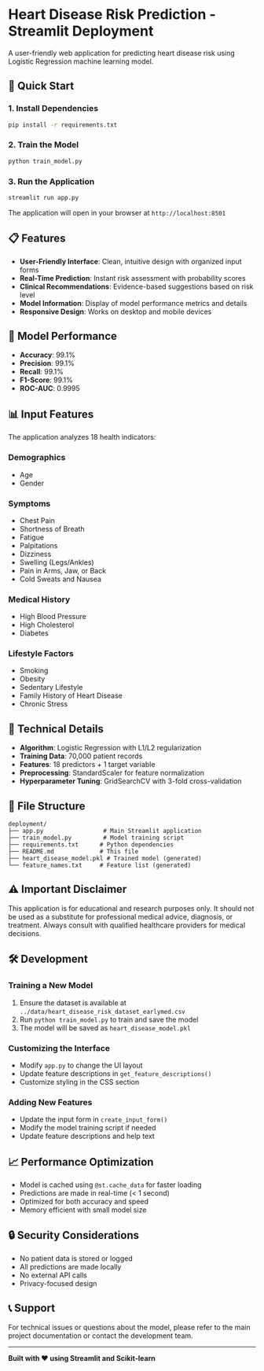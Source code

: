 # Heart Disease Risk Prediction - Streamlit Deployment

A user-friendly web application for predicting heart disease risk using Logistic Regression machine learning model.

## 🚀 Quick Start

### 1. Install Dependencies
```bash
pip install -r requirements.txt
```

### 2. Train the Model
```bash
python train_model.py
```

### 3. Run the Application
```bash
streamlit run app.py
```

The application will open in your browser at `http://localhost:8501`

## 📋 Features

- **User-Friendly Interface**: Clean, intuitive design with organized input forms
- **Real-Time Prediction**: Instant risk assessment with probability scores
- **Clinical Recommendations**: Evidence-based suggestions based on risk level
- **Model Information**: Display of model performance metrics and details
- **Responsive Design**: Works on desktop and mobile devices

## 🎯 Model Performance

- **Accuracy**: 99.1%
- **Precision**: 99.1%
- **Recall**: 99.1%
- **F1-Score**: 99.1%
- **ROC-AUC**: 0.9995

## 📊 Input Features

The application analyzes 18 health indicators:

### Demographics
- Age
- Gender

### Symptoms
- Chest Pain
- Shortness of Breath
- Fatigue
- Palpitations
- Dizziness
- Swelling (Legs/Ankles)
- Pain in Arms, Jaw, or Back
- Cold Sweats and Nausea

### Medical History
- High Blood Pressure
- High Cholesterol
- Diabetes

### Lifestyle Factors
- Smoking
- Obesity
- Sedentary Lifestyle
- Family History of Heart Disease
- Chronic Stress

## 🔧 Technical Details

- **Algorithm**: Logistic Regression with L1/L2 regularization
- **Training Data**: 70,000 patient records
- **Features**: 18 predictors + 1 target variable
- **Preprocessing**: StandardScaler for feature normalization
- **Hyperparameter Tuning**: GridSearchCV with 3-fold cross-validation

## 📁 File Structure

```
deployment/
├── app.py                 # Main Streamlit application
├── train_model.py         # Model training script
├── requirements.txt      # Python dependencies
├── README.md             # This file
├── heart_disease_model.pkl # Trained model (generated)
└── feature_names.txt     # Feature list (generated)
```

## ⚠️ Important Disclaimer

This application is for educational and research purposes only. It should not be used as a substitute for professional medical advice, diagnosis, or treatment. Always consult with qualified healthcare providers for medical decisions.

## 🛠️ Development

### Training a New Model
1. Ensure the dataset is available at `../data/heart_disease_risk_dataset_earlymed.csv`
2. Run `python train_model.py` to train and save the model
3. The model will be saved as `heart_disease_model.pkl`

### Customizing the Interface
- Modify `app.py` to change the UI layout
- Update feature descriptions in `get_feature_descriptions()`
- Customize styling in the CSS section

### Adding New Features
- Update the input form in `create_input_form()`
- Modify the model training script if needed
- Update feature descriptions and help text

## 📈 Performance Optimization

- Model is cached using `@st.cache_data` for faster loading
- Predictions are made in real-time (< 1 second)
- Optimized for both accuracy and speed
- Memory efficient with small model size

## 🔒 Security Considerations

- No patient data is stored or logged
- All predictions are made locally
- No external API calls
- Privacy-focused design

## 📞 Support

For technical issues or questions about the model, please refer to the main project documentation or contact the development team.

---

**Built with ❤️ using Streamlit and Scikit-learn**

